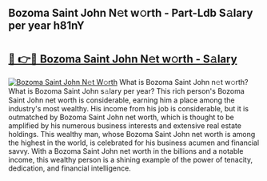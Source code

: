## Bozoma Saint John N𝚎t w𝚘rth - Part-Ldb S𝚊lary per year h81nY

# <h2><a href="http://gc1mc4.nevu.top/?p=Bozoma+Saint+John">🔗 👉🔴 Bozoma Saint John N𝚎t w𝚘rth - S𝚊lary</a></h2>

[![Bozoma Saint John N𝚎t W𝚘rth](https://i.imgur.com/Oavwk0R.jpeg)](http://gc1mc4.nevu.top/?p=Bozoma+Saint+John)
What is Bozoma Saint John n𝚎t w𝚘rth? What is Bozoma Saint John s𝚊lary per year?
This rich person's Bozoma Saint John net worth is considerable, earning him a place among the industry's most wealthy. His income from his job is considerable, but it is outmatched by Bozoma Saint John net worth, which is thought to be amplified by his numerous business interests and extensive real estate holdings. This wealthy man, whose Bozoma Saint John net worth is among the highest in the world, is celebrated for his business acumen and financial savvy. With a Bozoma Saint John net worth in the billions and a notable income, this wealthy person is a shining example of the power of tenacity, dedication, and financial intelligence.
